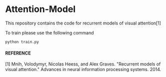 # Attention-Model

This repository contains the code for recurrent models of visual attention[1]

To train please use the following command

```
python train.py 
```


#### REFERENCE

[1] Mnih, Volodymyr, Nicolas Heess, and Alex Graves. "Recurrent models of visual attention." Advances in neural information processing systems. 2014.
